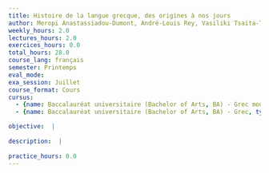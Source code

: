 ```yaml
---
title: Histoire de la langue grecque, des origines à nos jours
author: Meropi Anastassiadou-Dumont, André-Louis Rey, Vasiliki Tsaita-Tsilimeni  \-  32G2530
weekly_hours: 2.0
lectures_hours: 2.0
exercices_hours: 0.0
total_hours: 28.0
course_lang: français
semester: Printemps
eval_mode: 
exa_session: Juillet
course_format: Cours
cursus:
  - {name: Baccalauréat universitaire (Bachelor of Arts, BA) - Grec moderne, type: N/A, credits: \-}
  - {name: Baccalauréat universitaire (Bachelor of Arts, BA) - Grec, type: N/A, credits: \-}

objective:  |
            
description:  |
              
practice_hours: 0.0
---
```

